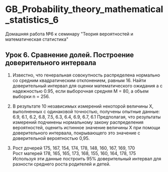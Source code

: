 # GB_Probability_theory_mathematical_statistics_6
Домашняя работа №6 к семинару "Теория вероятностей и математическая статистика"

## Урок 6. Сравнение долей. Построение доверительного интервала
1. Известно, что генеральная совокупность распределена нормально со средним квадратическим отклонением, равным 16. Найти доверительный интервал для оценки математического ожидания a с надежностью 0.95, если выборочная средняя M = 80, а объем выборки n = 256.

2. В результате 10 независимых измерений некоторой величины X, выполненных с одинаковой точностью, получены опытные данные: 6.9, 6.1, 6.2, 6.8, 7.5, 6.3, 6.4, 6.9, 6.7, 6.1 Предполагая, что результаты измерений подчинены нормальному закону распределения вероятностей, оценить истинное значение величины X при помощи доверительного интервала, покрывающего это значение с доверительной вероятностью 0,95.  

3. Рост дочерей 175, 167, 154, 174, 178, 148, 160, 167, 169, 170  
Рост матерей  178, 165, 165, 173, 168, 155, 160, 164, 178, 175  
Используя эти данные построить 95% доверительный интервал для разности среднего роста родителей и детей. 
